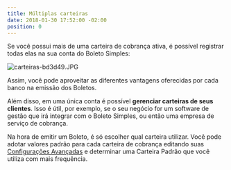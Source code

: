 ```yaml
---
title: Múltiplas carteiras
date: 2018-01-30 17:52:00 -02:00
position: 0
---
```


Se você possui mais de uma carteira de cobrança ativa, é possível registrar todas elas na sua conta do Boleto Simples:

![carteiras-bd3d49.JPG](/uploads/carteiras-bd3d49.JPG)

Assim, você pode aproveitar as diferentes vantagens oferecidas por cada banco na emissão dos Boletos.

Além disso, em uma única conta é possível **gerenciar carteiras de seus clientes**. Isso é útil, por exemplo, se o seu negócio for um software de gestão que irá integrar com o Boleto Simples, ou então uma empresa de serviço de cobrança.

Na hora de emitir um Boleto, é só escolher qual carteira utilizar. Você pode adotar valores padrão para cada carteira de cobrança editando suas [Configurações Avançadas](http://boletosimples-features.siteleaf.net/configuracoe-avancadas/) e determinar uma Carteira Padrão que você utiliza com mais frequência.